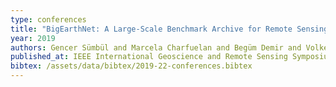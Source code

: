 ```yaml
---
type: conferences
title: "BigEarthNet: A Large-Scale Benchmark Archive for Remote Sensing Image Understanding"
year: 2019
authors: Gencer Sümbül and Marcela Charfuelan and Begüm Demir and Volker Markl
published_at: IEEE International Geoscience and Remote Sensing Symposium, 5901-5904, 2019
bibtex: /assets/data/bibtex/2019-22-conferences.bibtex 
---
```

